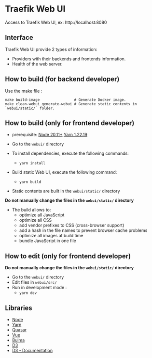 # Traefik Web UI

Access to Traefik Web UI, ex: http://localhost:8080

## Interface

Traefik Web UI provide 2 types of information:

- Providers with their backends and frontends information.
- Health of the web server.

## How to build (for backend developer)

Use the make file :

```shell
make build-image                # Generate Docker image.
make clean-webui generate-webui # Generate static contents in `webui/static/` folder.
```

## How to build (only for frontend developer)

- prerequisite: [Node 20.11+](https://nodejs.org) [Yarn 1.22.19](https://yarnpkg.com/)

- Go to the `webui/` directory

- To install dependencies, execute the following commands:

  - `yarn install`

- Build static Web UI, execute the following command:

  - `yarn build`

- Static contents are built in the `webui/static/` directory

**Do not manually change the files in the `webui/static/` directory**

- The build allows to:
  - optimize all JavaScript
  - optimize all CSS
  - add vendor prefixes to CSS (cross-browser support)
  - add a hash in the file names to prevent browser cache problems
  - optimize all images at build time
  - bundle JavaScript in one file

## How to edit (only for frontend developer)

**Do not manually change the files in the `webui/static/` directory**

- Go to the `webui/` directory
- Edit files in `webui/src/`
- Run in development mode :
  - `yarn dev`

## Libraries

- [Node](https://nodejs.org)
- [Yarn](https://yarnpkg.com/)
- [Quasar](https://quasar.dev/)
- [Vue](https://vuejs.org/)
- [Bulma](https://bulma.io)
- [D3](https://d3js.org)
- [D3 - Documentation](https://github.com/mbostock/d3/wiki)

